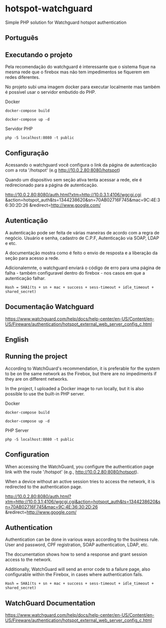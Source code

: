 # hotspot-watchguard
 Simple PHP solution for Watchguard hotspot authentication

## Português
## Executando o projeto

Pela recomendação do watchguard é interessante que o sistema fique na mesma rede que o firebox mas não tem impedimentos se fiquerem em redes diferentes. 

No projeto subi uma imagem docker para executar localmente mas também é possível usar o servidor embutido do PHP.

Docker
```` 
docker-compose build
```` 
```` 
docker-compose up -d
```` 
Servidor PHP 

````
php -S localhost:8080 -t public
```` 

## Configuração

Acessando o watchguard você configura o link da página de autenticação com a rota '/hotspot' (e.g http://10.0.2.80:8080/hotspot)

Quando um dispositivo sem seção ativa tenta acessar a rede, ele é redirecionado para a página de autenticação.

http://10.0.2.80:8080/auth.html?xtm=http://10.0.3.1:4106/wgcgi.cgi &action=hotspot_auth&ts=1344238620&sn=70AB02716F745&mac=9C:4E:36:30:2D:26 &redirect=http://www.google.com/

## Autenticação

A autenticação pode ser feita de várias maneiras de acordo com a regra de negócio. Usuário e senha, cadastro de C.P.F, Autenticação via SOAP, LDAP e etc.

A documentação mostra como é feito o envio de resposta e a liberação da seção para acesso a rede.

Adicionalemnte, o watchguard enviará o código de erro para uma página de falha - também configuravel dentro do firebox - nos casos em que a autenticação falhar.

````
Hash = SHA1(ts + sn + mac + success + sess-timeout + idle_timeout + shared_secret)
````
 
 ## Documentação Watchguard
 https://www.watchguard.com/help/docs/help-center/en-US/Content/en-US/Fireware/authentication/hotspot_external_web_server_config_c.html
 
## English
## Running the project

According to WatchGuard's recommendation, it is preferable for the system to be on the same network as the Firebox, but there are no impediments if they are on different networks. 

In the project, I uploaded a Docker image to run locally, but it is also possible to use the built-in PHP server.

Docker
```` 
docker-compose build
```` 
```` 
docker-compose up -d
```` 
PHP Server 

````
php -S localhost:8080 -t public
```` 

## Configuration

When accessing the WatchGuard, you configure the authentication page link with the route '/hotspot' (e.g., http://10.0.2.80:8080/hotspot).

When a device without an active session tries to access the network, it is redirected to the authentication page.

http://10.0.2.80:8080/auth.html?xtm=http://10.0.3.1:4106/wgcgi.cgi&action=hotspot_auth&ts=1344238620&sn=70AB02716F745&mac=9C:4E:36:30:2D:26 &redirect=http://www.google.com/

## Authentication

Authentication can be done in various ways according to the business rule. User and password, CPF registration, SOAP authentication, LDAP, etc.

The documentation shows how to send a response and grant session access to the network.

Additionally, WatchGuard will send an error code to a failure page, also configurable within the Firebox, in cases where authentication fails.

````
Hash = SHA1(ts + sn + mac + success + sess-timeout + idle_timeout + shared_secret)
````
 
 ## WatchGuard Documentation
 https://www.watchguard.com/help/docs/help-center/en-US/Content/en-US/Fireware/authentication/hotspot_external_web_server_config_c.html
